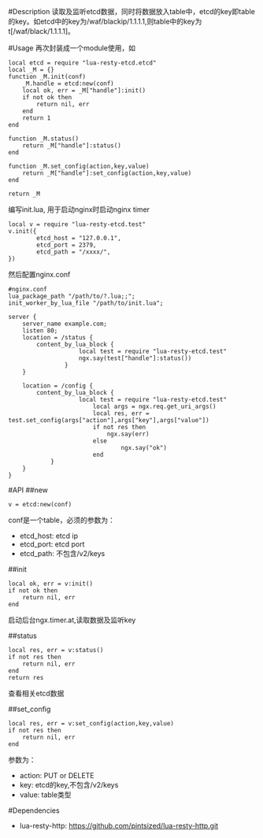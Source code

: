 #Description
读取及监听etcd数据，同时将数据放入table中，etcd的key即table的key。如etcd中的key为/waf/blackip/1.1.1.1,则table中的key为t[/waf/black/1.1.1.1]。

#Usage
再次封装成一个module使用，如
```
local etcd = require "lua-resty-etcd.etcd"
local _M = {}
function _M.init(conf)
	_M.handle = etcd:new(conf)
	local ok, err = _M["handle"]:init()
	if not ok then
		return nil, err
	end
	return 1
end

function _M.status()
	return _M["handle"]:status()
end

function _M.set_config(action,key,value)
	return _M["handle"]:set_config(action,key,value)
end

return _M
```
编写init.lua, 用于启动nginx时启动nginx timer
```
local v = require "lua-resty-etcd.test"
v.init({
        etcd_host = "127.0.0.1",
        etcd_port = 2379,
        etcd_path = "/xxxx/",
})
```
然后配置nginx.conf
```
#nginx.conf
lua_package_path "/path/to/?.lua;;";
init_worker_by_lua_file "/path/to/init.lua";

server {
	server_name example.com;
	listen 80;
	location = /status {
		content_by_lua_block {
                	local test = require "lua-resty-etcd.test"
             		ngx.say(test["handle"]:status())
                }
	}
	
	location = /config {
		content_by_lua_block {
                	local test = require "lua-resty-etcd.test"
                      	local args = ngx.req.get_uri_args()
                      	local res, err = test.set_config(args["action"],args["key"],args["value"])
                      	if not res then
                       		ngx.say(err)
                      	else
                            	ngx.say("ok")
                      	end
           	}
	}
}
```

#API
##new
```
v = etcd:new(conf)
```
conf是一个table，必须的参数为：
- etcd_host: etcd ip
- etcd_port: etcd port
- etcd_path: 不包含/v2/keys

##init
```
local ok, err = v:init()
if not ok then
	return nil, err
end
```
启动后台ngx.timer.at,读取数据及监听key

##status
```
local res, err = v:status()
if not res then
	return nil, err
end
return res
```
查看相关etcd数据

##set_config
```
local res, err = v:set_config(action,key,value)
if not res then
	return nil, err
end
```
参数为：
- action: PUT or DELETE
- key: etcd的key,不包含/v2/keys
- value: table类型

#Dependencies
- lua-resty-http: https://github.com/pintsized/lua-resty-http.git
